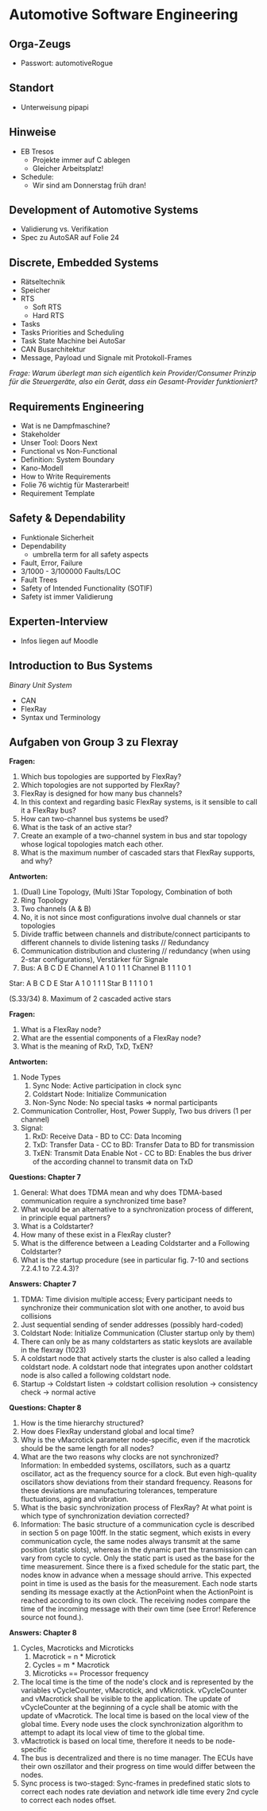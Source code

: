 # Automotive Software Engineering

## Orga-Zeugs

- Passwort: automotiveRogue

## Standort

- Unterweisung pipapi

## Hinweise

- EB Tresos
  - Projekte immer auf C ablegen
  - Gleicher Arbeitsplatz!
- Schedule:
  - Wir sind am Donnerstag früh dran!

## Development of Automotive Systems

- Validierung vs. Verifikation
- Spec zu AutoSAR auf Folie 24

## Discrete, Embedded Systems

- Rätseltechnik
- Speicher
- RTS
  - Soft RTS
  - Hard RTS
- Tasks
- Tasks Priorities and Scheduling
- Task State Machine bei AutoSar
- CAN Busarchitektur
- Message, Payload und Signale mit Protokoll-Frames

*Frage: Warum überlegt man sich eigentlich kein Provider/Consumer Prinzip für die Steuergeräte, also ein Gerät, dass ein Gesamt-Provider funktioniert?*

## Requirements Engineering

- Wat is ne Dampfmaschine?
- Stakeholder
- Unser Tool: Doors Next
- Functional vs Non-Functional
- Definition: System Boundary
- Kano-Modell
- How to Write Requirements
- Folie 76 wichtig für Masterarbeit!
- Requirement Template

## Safety & Dependability

- Funktionale Sicherheit
- Dependability
  - umbrella term for all safety aspects
- Fault, Error, Failure
- 3/1000 - 3/100000 Faults/LOC
- Fault Trees
- Safety of Intended Functionality (SOTIF)
- Safety ist immer Validierung

## Experten-Interview

- Infos liegen auf Moodle

## Introduction to Bus Systems

*Binary Unit System*

- CAN
- FlexRay
- Syntax und Terminology

## Aufgaben von Group 3 zu Flexray

**Fragen:**

1. Which bus topologies are supported by FlexRay? 
2. Which topologies are not supported by FlexRay? 
3. FlexRay is designed for how many bus channels? 
4. In this context and regarding basic FlexRay systems, is it sensible to call it a FlexRay bus? 
5. How can two-channel bus systems be used? 
6. What is the task of an active star? 
7. Create an example of a two-channel system in bus and star topology whose logical topologies match each other. 
8. What is the maximum number of cascaded stars that FlexRay supports, and why?

**Antworten:**

1. (Dual) Line Topology, (Multi )Star Topology, Combination of both
2. Ring Topology
3. Two channels (A & B)
4. No, it is not since most configurations involve dual channels or star topologies
5. Divide traffic between channels and distribute/connect participants to different channels to divide listening tasks // Redundancy
6. Communication distribution and clustering // redundancy (when using 2-star configurations), Verstärker für Signale
7. Bus:
            A     B     C     D     E
Channel A   1     0     1     1     1
Channel B   1     1     1     0     1

Star:
            A     B     C     D     E
Star A      1     0     1     1     1
Star B      1     1     1     0     1

(S.33/34)
8. Maximum of 2 cascaded active stars

**Fragen:**
1. What is a FlexRay node? 
2. What are the essential components of a FlexRay node? 
3. What is the meaning of RxD, TxD, TxEN?

**Antworten:**
1. Node Types
   1. Sync Node: Active participation in clock sync
   2. Coldstart Node: Initialize Communication
   3. Non-Sync Node: No special tasks => normal participants
2. Communication Controller, Host, Power Supply, Two bus drivers (1 per channel)
3. Signal:
   1. RxD: Receive Data - BD to CC: Data Incoming
   2. TxD: Transfer Data - CC to BD: Transfer Data to BD for transmission
   3. TxEN: Transmit Data Enable Not - CC to BD: Enables the bus driver of the according channel to transmit data on TxD

**Questions: Chapter 7**

1. General: What does TDMA mean and why does TDMA-based communication require a synchronized time base? 
2. What would be an alternative to a synchronization process of different, in principle equal partners?
3. What is a Coldstarter?
4. How many of these exist in a FlexRay cluster?
5. What is the difference between a Leading Coldstarter and a Following Coldstarter?
6. What is the startup procedure (see in particular fig. 7-10 and sections 7.2.4.1 to 7.2.4.3)?

**Answers: Chapter 7**

1. TDMA: Time division multiple access; Every participant needs to synchronize their communication slot with one another, to avoid bus collisions
2. Just sequential sending of sender addresses (possibly hard-coded)
3. Coldstart Node: Initialize Communication (Cluster startup only by them)
4. There can only be as many coldstarters as static keyslots are available in the flexray (1023)
5. A coldstart node that actively starts the cluster is also called a leading coldstart node. A coldstart node that
integrates upon another coldstart node is also called a following coldstart node. 
6. Startup -> Coldstart listen -> coldstart collision resolution -> consistency check -> normal active

**Questions: Chapter 8**

1. How is the time hierarchy structured?
2. How does FlexRay understand global and local time?
3. Why is the vMacrotick parameter node-specific, even if the macrotick should be the same
length for all nodes?
4. What are the two reasons why clocks are not synchronized?
Information: In embedded systems, oscillators, such as a quartz oscillator, act as the frequency source for a clock. But even high-quality oscillators show deviations from their standard frequency. Reasons for these deviations are manufacturing tolerances, temperature fluctuations, aging and vibration.
5. What is the basic synchronization process of FlexRay? At what point is which type of
synchronization deviation corrected?
6. Information: The basic structure of a communication cycle is described in section 5 on page
100ff. In the static segment, which exists in every communication cycle, the same nodes always transmit at the same position (static slots), whereas in the dynamic part the transmission can vary from cycle to cycle. Only the static part is used as the base for the time measurement. Since there is a fixed schedule for the static part, the nodes know in advance when a message should arrive. This expected point in time is used as the basis for the measurement. Each node starts sending its message exactly at the ActionPoint when the ActionPoint is reached according to its own clock.
The receiving nodes compare the time of the incoming message with their own time (see Error! Reference source not found.).

**Answers: Chapter 8**

1. Cycles, Macroticks and Microticks
   1. Macrotick = n * Microtick
   2. Cycles = m * Macrotick
   3. Microticks == Processor frequency
2. The local time is the time of the node's clock and is represented by the variables vCycleCounter, vMacrotick,
and vMicrotick. vCycleCounter and vMacrotick shall be visible to the application. The update of
vCycleCounter at the beginning of a cycle shall be atomic with the update of vMacrotick. The local time is based on the local view of the global time. Every node uses the clock synchronization algorithm to attempt to adapt its local view of time to the global time.
3. vMactrotick is based on local time, therefore it needs to be node-specific
4. The bus is decentralized and there is no time manager. The ECUs have their own oszillator and their progress on time would differ between the nodes.
5. Sync process is two-staged: Sync-frames in predefined static slots to correct each nodes rate deviation and network idle time every 2nd cycle to correct each nodes offset.
